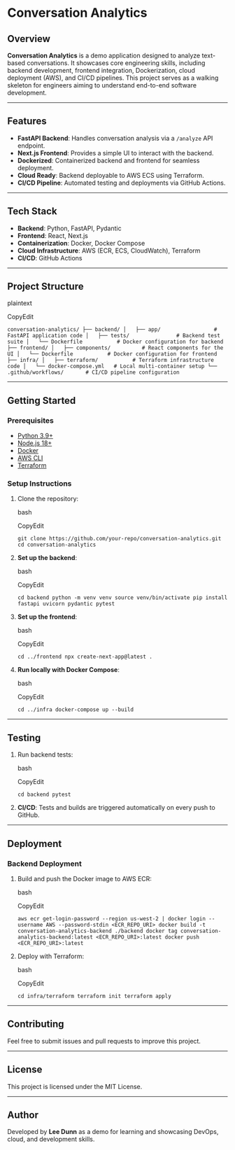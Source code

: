 # Conversation Analytics

## Overview

**Conversation Analytics** is a demo application designed to analyze text-based conversations. It showcases core engineering skills, including backend development, frontend integration, Dockerization, cloud deployment (AWS), and CI/CD pipelines. This project serves as a walking skeleton for engineers aiming to understand end-to-end software development.

---

## Features

- **FastAPI Backend**: Handles conversation analysis via a `/analyze` API endpoint.
- **Next.js Frontend**: Provides a simple UI to interact with the backend.
- **Dockerized**: Containerized backend and frontend for seamless deployment.
- **Cloud Ready**: Backend deployable to AWS ECS using Terraform.
- **CI/CD Pipeline**: Automated testing and deployments via GitHub Actions.

---

## Tech Stack

- **Backend**: Python, FastAPI, Pydantic
- **Frontend**: React, Next.js
- **Containerization**: Docker, Docker Compose
- **Cloud Infrastructure**: AWS (ECR, ECS, CloudWatch), Terraform
- **CI/CD**: GitHub Actions

---

## Project Structure

plaintext

CopyEdit

`conversation-analytics/ ├── backend/ │   ├── app/                 # FastAPI application code │   ├── tests/               # Backend test suite │   └── Dockerfile           # Docker configuration for backend ├── frontend/ │   ├── components/          # React components for the UI │   └── Dockerfile           # Docker configuration for frontend ├── infra/ │   ├── terraform/           # Terraform infrastructure code │   └── docker-compose.yml   # Local multi-container setup └── .github/workflows/       # CI/CD pipeline configuration`

---

## Getting Started

### Prerequisites

- [Python 3.9+](https://www.python.org/downloads/)
- [Node.js 18+](https://nodejs.org/)
- [Docker](https://www.docker.com/)
- [AWS CLI](https://aws.amazon.com/cli/)
- [Terraform](https://www.terraform.io/)

### Setup Instructions

1. Clone the repository:
    
    bash
    
    CopyEdit
    
    `git clone https://github.com/your-repo/conversation-analytics.git cd conversation-analytics`
    
2. **Set up the backend**:
    
    bash
    
    CopyEdit
    
    `cd backend python -m venv venv source venv/bin/activate pip install fastapi uvicorn pydantic pytest`
    
3. **Set up the frontend**:
    
    bash
    
    CopyEdit
    
    `cd ../frontend npx create-next-app@latest .`
    
4. **Run locally with Docker Compose**:
    
    bash
    
    CopyEdit
    
    `cd ../infra docker-compose up --build`
    

---

## Testing

1. Run backend tests:
    
    bash
    
    CopyEdit
    
    `cd backend pytest`
    
2. **CI/CD**: Tests and builds are triggered automatically on every push to GitHub.
    

---

## Deployment

### Backend Deployment

1. Build and push the Docker image to AWS ECR:
    
    bash
    
    CopyEdit
    
    `aws ecr get-login-password --region us-west-2 | docker login --username AWS --password-stdin <ECR_REPO_URI> docker build -t conversation-analytics-backend ./backend docker tag conversation-analytics-backend:latest <ECR_REPO_URI>:latest docker push <ECR_REPO_URI>:latest`
    
2. Deploy with Terraform:
    
    bash
    
    CopyEdit
    
    `cd infra/terraform terraform init terraform apply`
    

---

## Contributing

Feel free to submit issues and pull requests to improve this project.

---

## License

This project is licensed under the MIT License.

---

## Author

Developed by **Lee Dunn** as a demo for learning and showcasing DevOps, cloud, and development skills.